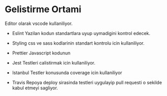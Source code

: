 # Gelistirme Ortami

Editor olarak vscode kullaniliyor. 

- Eslint
Yazilan kodun standartlara uyup uymadigini kontrol edecek. 

- Styling
css ve sass kodlarinin standart kontrolu icin kullaniliyor.

- Prettier
Javascript kodunun 

- Jest
Testleri calistirmak icin kullaniliyor.

- Istanbul
Testler konusunda coverage icin kullaniliyor

- Travis 
Repoya deploy sirasinda testleri uygulayip pull requesti o sekilde kabul etmeyi sagliyor.

